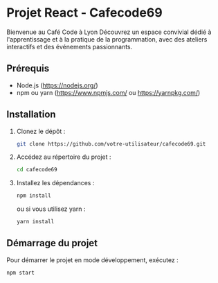 # Projet React - Cafecode69

Bienvenue au Café Code à Lyon
Découvrez un espace convivial dédié à l'apprentissage et à la pratique de la programmation, avec des ateliers interactifs et des événements passionnants.

## Prérequis

- Node.js (https://nodejs.org/)
- npm ou yarn (https://www.npmjs.com/ ou https://yarnpkg.com/)

## Installation

1. Clonez le dépôt :

    ```bash
    git clone https://github.com/votre-utilisateur/cafecode69.git
    ```

2. Accédez au répertoire du projet :

    ```bash
    cd cafecode69
    ```

3. Installez les dépendances :

    ```bash
    npm install
    ```

    ou si vous utilisez yarn :

    ```bash
    yarn install
    ```

## Démarrage du projet

Pour démarrer le projet en mode développement, exécutez :

```bash
npm start
